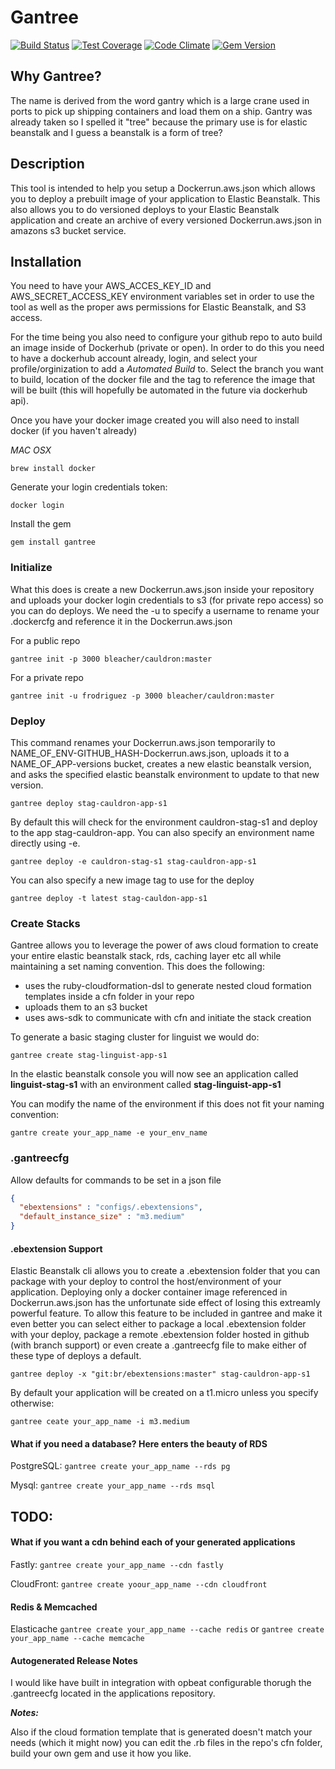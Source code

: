 # Gantree

[![Build Status](https://travis-ci.org/feelobot/gantree.svg)](https://travis-ci.org/feelobot/gantree)
[![Test Coverage](https://codeclimate.com/github/feelobot/gantree/badges/coverage.svg)](https://codeclimate.com/github/feelobot/gantree)
[![Code Climate](https://codeclimate.com/github/feelobot/gantree/badges/gpa.svg)](https://codeclimate.com/github/feelobot/gantree)
[![Gem Version](https://badge.fury.io/rb/gantree.svg)](http://badge.fury.io/rb/gantree)
## Why Gantree?

The name is derived from the word gantry which is a large crane used in ports to pick up shipping containers and load them on a ship. Gantry was already taken so I spelled it "tree" because the primary use is for elastic beanstalk and I guess a beanstalk is a form of tree? 

## Description

This tool is intended to help you setup a Dockerrun.aws.json which allows you to deploy a prebuilt image of your application to Elastic Beanstalk. This also allows you to do versioned deploys to your Elastic Beanstalk application and create an archive of every versioned Dockerrun.aws.json in amazons s3 bucket service.

## Installation

You need to have your AWS_ACCES_KEY_ID and AWS_SECRET_ACCESS_KEY environment variables set in order to use the tool as well as the proper aws permissions for Elastic Beanstalk, and S3 access. 

For the time being you also need to configure your github repo to auto build an image inside of Dockerhub (private or open). In order to do this you need to have a dockerhub account already, login, and select your profile/orginization to add a *Automated Build* to. Select the branch you want to build, location of the docker file and the tag to reference the image that will be built (this will hopefully be automated in the future via dockerhub api).

Once you have your docker image created you will also need to install docker (if you haven't already)

*MAC OSX*
```
brew install docker
```

Generate your login credentials token:
```
docker login
```

Install the gem
```
gem install gantree
```

### Initialize

What this does is create a new Dockerrun.aws.json inside your repository and uploads your docker login credentials to s3 (for private repo access) so you can do deploys. We need the -u to specify a username to rename your .dockercfg and reference it in the Dockerrun.aws.json

For a public repo
```
gantree init -p 3000 bleacher/cauldron:master
```
For a private repo
```
gantree init -u frodriguez -p 3000 bleacher/cauldron:master
```

### Deploy

This command renames your Dockerrun.aws.json temporarily to NAME_OF_ENV-GITHUB_HASH-Dockerrun.aws.json, uploads it to a NAME_OF_APP-versions bucket, creates a new elastic beanstalk version, and asks the specified elastic beanstalk environment to update to that new version.

```
gantree deploy stag-cauldron-app-s1
```
By default this will check for the environment cauldron-stag-s1 and deploy to the app stag-cauldron-app. You can also specify an environment name directly using -e.

```
gantree deploy -e cauldron-stag-s1 stag-cauldron-app-s1
```

You can also specify a new image tag to use for the deploy

```
gantree deploy -t latest stag-cauldon-app-s1
```

### Create Stacks

Gantree allows you to leverage the power of aws cloud formation to create your entire elastic beanstalk stack, rds, caching layer etc all while maintaining a set naming convention. This does the following: 
* uses the ruby-cloudformation-dsl to generate nested cloud formation templates inside a cfn folder in your repo
* uploads them to an s3 bucket
* uses aws-sdk to communicate with cfn and initiate the stack creation

To generate a basic staging cluster for linguist we would do:
```
gantree create stag-linguist-app-s1
```

In the elastic beanstalk console you will now see an application called 
**linguist-stag-s1** with an environment called **stag-linguist-app-s1**

You can modify the name of the environment if this does not fit your naming convention:
```
gantre create your_app_name -e your_env_name
```

### .gantreecfg
Allow defaults for commands to be set in a json file 
```json
{
  "ebextensions" : "configs/.ebextensions",
  "default_instance_size" : "m3.medium"
}
```

#### .ebextension Support
Elastic Beanstalk cli allows you to create a .ebextension folder that you can package with your deploy to control the host/environment of your application. Deploying only a docker container image referenced in Dockerrun.aws.json has the unfortunate side effect of losing this extreamly powerful feature. To allow this feature to be included in gantree and make it even better you can select either to package a local .ebextension folder with your deploy, package a remote .ebextension folder hosted in github (with branch support) or even create a .gantreecfg file to make either of these type of deploys a default.

```
gantree deploy -x "git:br/ebextensions:master" stag-cauldron-app-s1
```

By default your application will be created on a t1.micro unless you specify otherwise:
```
gantree ceate your_app_name -i m3.medium
```

#### What if you need a database? Here enters the beauty of RDS

PostgreSQL: ```gantree create your_app_name --rds pg```

Mysql: ```gantree create your_app_name --rds msql```

## TODO:

#### What if you want a cdn behind each of your generated applications

Fastly: ```gantree create your_app_name --cdn fastly```

CloudFront: ```gantree create yoour_app_name --cdn cloudfront```

#### Redis & Memcached
Elasticache ```gantree create your_app_name --cache redis``` or ```gantree create your_app_name --cache memcache```

#### Autogenerated Release Notes 

I would like have built in integration with opbeat configurable thorugh the .gantreecfg located in the applications repository.


***Notes:***

Also if the cloud formation template that is generated doesn't match your needs (which it might now) you can edit the .rb files in the repo's cfn folder, build your own gem and use it how you like.
